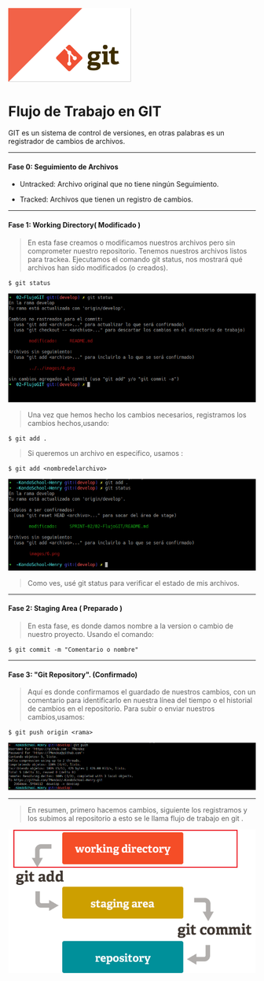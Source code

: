 <img src="/images/1.png" width="250">

# Flujo de Trabajo en GIT

 GIT es un sistema de control de versiones, en otras palabras es un registrador de cambios de archivos.


---
#### Fase 0: Seguimiento de Archivos

- Untracked: Archivo original que no tiene ningún Seguimiento.

- Tracked: Archivos que tienen un registro de cambios.

---

#### Fase 1: Working Directory( Modificado )

  > En esta fase creamos o modificamos nuestros archivos pero sin comprometer nuestro repositorio. Tenemos nuestros archivos listos para trackea. Ejecutamos el comando git status, nos mostrará qué archivos han sido modificados (o creados).

 ~~~
 $ git status
 ~~~

<img src="/images/5.png" width="600">

> Una vez que hemos hecho los cambios necesarios, registramos los cambios hechos,usando:
~~~
$ git add .
~~~

 >Si queremos un archivo en especifico, usamos :
~~~
$ git add <nombredelarchivo>
~~~  

<img src="/images/6.png" width="600" >

>Como ves, usé git status para verificar el estado de mis archivos.

---

#### Fase 2: Staging Area ( Preparado )

> En esta fase, es donde damos nombre a la version o cambio de nuestro proyecto. Usando el comando:

~~~
$ git commit -m "Comentario o nombre"
~~~  

---
#### Fase 3: "Git Repository". (Confirmado)

> Aquí es donde confirmamos el guardado de nuestros cambios, con un comentario para identificarlo en nuestra línea del tiempo o el historial de cambios en el repositorio. Para subir o enviar nuestros cambios,usamos:

~~~
$ git push origin <rama>
~~~  
<img src="/images/7.png" width="600">

---

>En resumen, primero hacemos cambios, siguiente los registramos y los subimos al repositorio a esto se le llama flujo de trabajo en git .
<img src="/images/flow.png" width="600">
